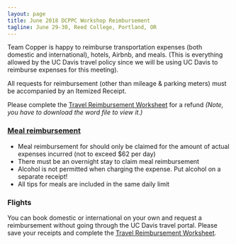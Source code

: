 ```yaml
---
layout: page
title: June 2018 DCPPC Workshop Reimbursement
tagline: June 29-30, Reed College, Portland, OR
---
```


Team Copper is happy to reimburse transportation expenses
(both domestic and international), 
hotels, Airbnb, and meals. 
(This is everything allowed by the UC Davis travel policy
since we will be using UC Davis to reimburse expenses for this meeting). 

All requests for reimbursement (other than mileage & parking meters)
must be accompanied by an Itemized Receipt.

Please complete the [Travel Reimbursement Worksheet](https://github.com/dcppc/2018-june-workshop/blob/master/docs/reimbursements/Travel%20Reimbursement%20Worksheet.doc) for a refund _(Note, you have to download the word file to view it.)_  

### [Meal reimbursement](https://afs.ucdavis.edu/our_services/travel-e-entertainment/foreign-travel/per-diem.html)
- Meal reimbursement for should only be claimed for the amount of actual expenses incurred (not to exceed $62 per day)
- There must be an overnight stay to claim meal reimbursement
- Alcohol is not permitted when charging the expense. Put alcohol on a separate receipt!
- All tips for meals are included in the same daily limit

### Flights
You can book domestic or international on your own and request a reimbursement without going through the UC Davis travel portal. Please save your receipts and complete the [Travel Reimbursement Worksheet](https://github.com/dcppc/2018-may-workshop/raw/master/reimbursements/Travel%20Reimbursement%20Worksheet.doc). 
